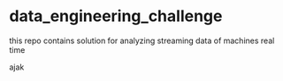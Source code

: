 # data_engineering_challenge
this repo contains solution for analyzing streaming data of machines real time

ajak

